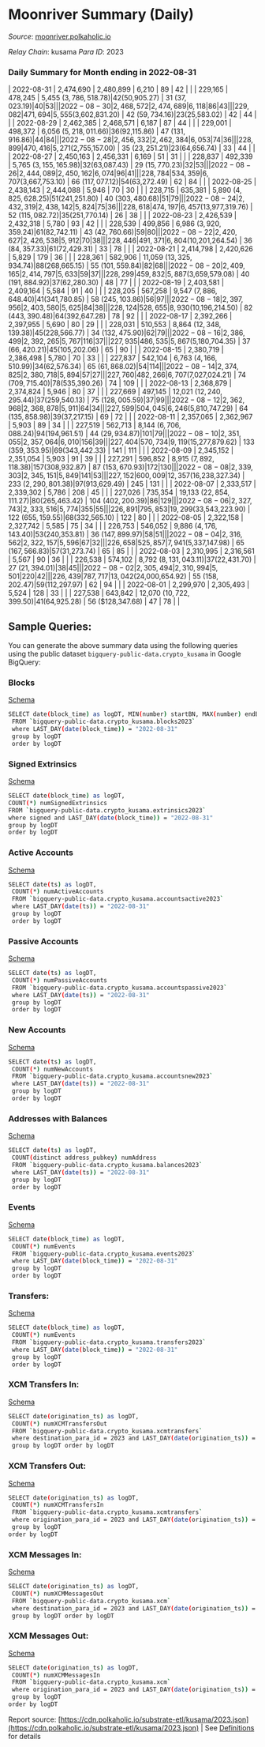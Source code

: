 # Moonriver Summary (Daily)

_Source_: [moonriver.polkaholic.io](https://moonriver.polkaholic.io)

*Relay Chain*: kusama
*Para ID*: 2023



### Daily Summary for Month ending in 2022-08-31


| 2022-08-31 | 2,474,690 | 2,480,899 | 6,210 | 89 | 42 |  |  | 229,165 | 478,245 | 5,455 ($3,786,518.78) | 42 ($50,905.27) | 31 ($37,023.19) | 40 | 53 |  |
| 2022-08-30 | 2,468,572 | 2,474,689 | 6,118 | 86 | 43 |  |  | 229,082 | 471,694 | 5,555 ($3,602,831.20) | 42 ($59,734.16) | 23 ($25,583.02) | 42 | 44 |  |
| 2022-08-29 | 2,462,385 | 2,468,571 | 6,187 | 87 | 44 |  |  | 229,001 | 498,372 | 6,056 ($5,218,011.66) | 36 ($92,115.86) | 47 ($131,916.86) | 44 | 84 |  |
| 2022-08-28 | 2,456,332 | 2,462,384 | 6,053 | 74 | 36 |  |  | 228,899 | 470,416 | 5,271 ($2,755,157.00) | 35 ($23,251.21) | 23 ($64,656.74) | 33 | 44 |  |
| 2022-08-27 | 2,450,163 | 2,456,331 | 6,169 | 51 | 31 |  |  | 228,837 | 492,339 | 5,765 ($3,155,165.98) | 32 ($63,087.43) | 29 ($15,770.23) | 32 | 53 |  |
| 2022-08-26 | 2,444,089 | 2,450,162 | 6,074 | 96 | 41 |  |  | 228,784 | 534,359 | 6,707 ($3,667,753.10) | 66 ($117,077.12) | 54 ($63,272.49) | 62 | 84 |  |
| 2022-08-25 | 2,438,143 | 2,444,088 | 5,946 | 70 | 30 |  |  | 228,715 | 635,381 | 5,890 ($4,825,628.25) | 51 ($241,251.80) | 40 ($303,480.68) | 51 | 79 |  |
| 2022-08-24 | 2,432,319 | 2,438,142 | 5,824 | 75 | 36 |  |  | 228,618 | 474,197 | 6,457 ($13,977,319.76) | 52 ($115,082.72) | 35 ($251,770.14) | 26 | 38 |  |
| 2022-08-23 | 2,426,539 | 2,432,318 | 5,780 | 93 | 42 |  |  | 228,539 | 499,856 | 6,986 ($3,920,359.24) | 61 ($82,742.11) | 43 ($42,760.66) | 59 | 80 |  |
| 2022-08-22 | 2,420,627 | 2,426,538 | 5,912 | 70 | 38 |  |  | 228,446 | 491,371 | 6,804 ($10,201,264.54) | 36 ($84,357.33) | 61 ($72,429.31) | 33 | 78 |  |
| 2022-08-21 | 2,414,798 | 2,420,626 | 5,829 | 179 | 36 |  |  | 228,361 | 582,906 | 11,059 ($13,325,934.74) | 88 ($268,665.15) | 55 ($101,559.84) | 82 | 68 |  |
| 2022-08-20 | 2,409,165 | 2,414,797 | 5,633 | 59 | 37 |  |  | 228,299 | 459,832 | 5,887 ($3,659,579.08) | 40 ($191,884.92) | 37 ($62,280.30) | 48 | 77 |  |
| 2022-08-19 | 2,403,581 | 2,409,164 | 5,584 | 91 | 40 |  |  | 228,205 | 567,258 | 9,547 ($7,886,648.40) | 41 ($341,780.85) | 58 ($245,103.86) | 56 | 97 |  |
| 2022-08-18 | 2,397,956 | 2,403,580 | 5,625 | 84 | 38 |  |  | 228,124 | 528,655 | 8,930 ($10,196,214.50) | 82 ($443,390.48) | 64 ($392,647.28) | 78 | 92 |  |
| 2022-08-17 | 2,392,266 | 2,397,955 | 5,690 | 80 | 29 |  |  | 228,031 | 510,553 | 8,864 ($12,348,139.38) | 45 ($228,566.77) | 34 ($132,475.90) | 62 | 79 |  |
| 2022-08-16 | 2,386,499 | 2,392,265 | 5,767 | 116 | 37 |  |  | 227,935 | 486,535 | 5,867 ($5,180,704.35) | 37 ($66,420.21) | 45 ($105,202.06) | 65 | 90 |  |
| 2022-08-15 | 2,380,719 | 2,386,498 | 5,780 | 70 | 33 |  |  | 227,837 | 542,104 | 6,763 ($4,166,510.99) | 34 ($62,576.34) | 65 ($61,868.02) | 54 | 114 |  |
| 2022-08-14 | 2,374,825 | 2,380,718 | 5,894 | 57 | 27 |  |  | 227,760 | 482,266 | 6,707 ($7,027,024.21) | 74 ($709,715.40) | 78 ($535,390.26) | 74 | 109 |  |
| 2022-08-13 | 2,368,879 | 2,374,824 | 5,946 | 80 | 37 |  |  | 227,669 | 497,145 | 12,021 ($12,240,295.44) | 37 ($259,540.13) | 75 ($128,005.59) | 37 | 99 |  |
| 2022-08-12 | 2,362,968 | 2,368,878 | 5,911 | 64 | 34 |  |  | 227,599 | 504,045 | 6,246 ($5,810,747.29) | 64 ($135,858.98) | 39 ($37,217.15) | 69 | 72 |  |
| 2022-08-11 | 2,357,065 | 2,362,967 | 5,903 | 89 | 34 |  |  | 227,519 | 562,713 | 8,144 ($6,706,088.24) | 94 ($194,961.51) | 44 ($29,934.87) | 101 | 79 |  |
| 2022-08-10 | 2,351,055 | 2,357,064 | 6,010 | 156 | 39 |  |  | 227,404 | 570,734 | 9,119 ($15,277,879.62) | 133 ($359,353.95) | 69 ($343,442.33) | 141 | 111 |  |
| 2022-08-09 | 2,345,152 | 2,351,054 | 5,903 | 91 | 39 |  |  | 227,291 | 596,852 | 8,915 ($7,892,118.38) | 157 ($308,932.87) | 87 ($153,670.93) | 172 | 130 |  |
| 2022-08-08 | 2,339,303 | 2,345,151 | 5,849 | 141 | 53 |  |  | 227,152 | 600,009 | 12,357 ($16,238,327.34) | 233 ($2,290,801.38) | 97 ($913,629.49) | 245 | 131 |  |
| 2022-08-07 | 2,333,517 | 2,339,302 | 5,786 | 208 | 45 |  |  | 227,026 | 735,354 | 19,133 ($22,854,111.27) | 80 ($265,463.42) | 104 ($402,200.39) | 86 | 129 |  |
| 2022-08-06 | 2,327,743 | 2,333,516 | 5,774 | 355 | 55 |  |  | 226,891 | 795,853 | 19,299 ($33,543,223.90) | 122 ($655,159.55) | 68 ($332,565.10) | 122 | 80 |  |
| 2022-08-05 | 2,322,158 | 2,327,742 | 5,585 | 75 | 34 |  |  | 226,753 | 546,052 | 9,886 ($4,176,143.40) | 53 ($240,353.81) | 36 ($147,899.97) | 58 | 51 |  |
| 2022-08-04 | 2,316,562 | 2,322,157 | 5,596 | 67 | 32 |  |  | 226,658 | 525,857 | 7,941 ($5,337,147.98) | 65 ($167,566.83) | 57 ($31,273.74) | 65 | 85 |  |
| 2022-08-03 | 2,310,995 | 2,316,561 | 5,567 | 90 | 36 |  |  | 226,538 | 574,102 | 8,792 ($8,131,043.11) | 37 ($22,431.70) | 27 ($21,394.01) | 38 | 45 |  |
| 2022-08-02 | 2,305,494 | 2,310,994 | 5,501 | 220 | 42 |  |  | 226,439 | 787,717 | 13,042 ($24,000,654.92) | 55 ($158,202.47) | 59 ($112,297.97) | 62 | 94 |  |
| 2022-08-01 | 2,299,970 | 2,305,493 | 5,524 | 128 | 33 |  |  | 227,538 | 643,842 | 12,070 ($10,722,399.50) | 41 ($64,925.28) | 56 ($128,347.68) | 47 | 78 |  |

## Sample Queries:
You can generate the above summary data using the following queries using the public dataset `bigquery-public-data.crypto_kusama` in Google BigQuery:


### Blocks 

[Schema](https://github.com/colorfulnotion/substrate-etl/blob/main/schema/blocks.json)

```bash
SELECT date(block_time) as logDT, MIN(number) startBN, MAX(number) endBN, COUNT(*) numBlocks 
 FROM `bigquery-public-data.crypto_kusama.blocks2023`  
 where LAST_DAY(date(block_time)) = "2022-08-31" 
 group by logDT 
 order by logDT
```

### Signed Extrinsics 

[Schema](https://github.com/colorfulnotion/substrate-etl/blob/main/schema/extrinsics.json)

```bash
SELECT date(block_time) as logDT, 
COUNT(*) numSignedExtrinsics 
FROM `bigquery-public-data.crypto_kusama.extrinsics2023`  
where signed and LAST_DAY(date(block_time)) = "2022-08-31" 
group by logDT 
order by logDT
```

### Active Accounts 

[Schema](https://github.com/colorfulnotion/substrate-etl/blob/main/schema/accountsactive.json)

```bash
SELECT date(ts) as logDT, 
 COUNT(*) numActiveAccounts 
 FROM `bigquery-public-data.crypto_kusama.accountsactive2023` 
 where LAST_DAY(date(ts)) = "2022-08-31" 
 group by logDT 
 order by logDT
```

### Passive Accounts 

[Schema](https://github.com/colorfulnotion/substrate-etl/blob/main/schema/accountspassive.json)

```bash
SELECT date(ts) as logDT, 
 COUNT(*) numPassiveAccounts 
 FROM `bigquery-public-data.crypto_kusama.accountspassive2023` 
 where LAST_DAY(date(ts)) = "2022-08-31" 
 group by logDT 
 order by logDT
```

### New Accounts 

[Schema](https://github.com/colorfulnotion/substrate-etl/blob/main/schema/accountsnew.json)

```bash
SELECT date(ts) as logDT, 
 COUNT(*) numNewAccounts 
 FROM `bigquery-public-data.crypto_kusama.accountsnew2023` 
 where LAST_DAY(date(ts)) = "2022-08-31" 
 group by logDT
 order by logDT
```

### Addresses with Balances 

[Schema](https://github.com/colorfulnotion/substrate-etl/blob/main/schema/balances.json)

```bash
SELECT date(ts) as logDT,
 COUNT(distinct address_pubkey) numAddress 
 FROM `bigquery-public-data.crypto_kusama.balances2023` 
 where LAST_DAY(date(ts)) = "2022-08-31" 
 group by logDT 
 order by logDT
```

### Events 

[Schema](https://github.com/colorfulnotion/substrate-etl/blob/main/schema/events.json)

```bash
SELECT date(block_time) as logDT, 
 COUNT(*) numEvents 
 FROM `bigquery-public-data.crypto_kusama.events2023` 
 where LAST_DAY(date(block_time)) = "2022-08-31" 
 group by logDT 
 order by logDT
```

### Transfers:

[Schema](https://github.com/colorfulnotion/substrate-etl/blob/main/schema/transfers.json)

```bash
SELECT date(block_time) as logDT, 
 COUNT(*) numEvents 
 FROM `bigquery-public-data.crypto_kusama.transfers2023` 
 where LAST_DAY(date(block_time)) = "2022-08-31" 
 group by logDT 
 order by logDT
```

### XCM Transfers In: 

[Schema](https://github.com/colorfulnotion/substrate-etl/blob/main/schema/xcmtransfers.json)

```bash
SELECT date(origination_ts) as logDT, 
 COUNT(*) numXCMTransfersOut 
 FROM `bigquery-public-data.crypto_kusama.xcmtransfers` 
 where destination_para_id = 2023 and LAST_DAY(date(origination_ts)) = "2022-08-31" 
 group by logDT order by logDT
```

### XCM Transfers Out: 

[Schema](https://github.com/colorfulnotion/substrate-etl/blob/main/schema/xcmtransfers.json)

```bash
SELECT date(origination_ts) as logDT, 
 COUNT(*) numXCMTransfersIn 
 FROM `bigquery-public-data.crypto_kusama.xcmtransfers` 
 where origination_para_id = 2023 and LAST_DAY(date(origination_ts)) = "2022-08-31" 
 group by logDT 
order by logDT
```

### XCM Messages In: 

[Schema](https://github.com/colorfulnotion/substrate-etl/blob/main/schema/xcm.json)

```bash
SELECT date(origination_ts) as logDT, 
 COUNT(*) numXCMMessagesOut 
 FROM `bigquery-public-data.crypto_kusama.xcm` 
 where destination_para_id = 2023 and LAST_DAY(date(origination_ts)) = "2022-08-31" 
 group by logDT order by logDT
```

### XCM Messages Out: 

[Schema](https://github.com/colorfulnotion/substrate-etl/blob/main/schema/xcm.json)

```bash
SELECT date(origination_ts) as logDT, 
 COUNT(*) numXCMMessagesIn 
 FROM `bigquery-public-data.crypto_kusama.xcm` 
 where origination_para_id = 2023 and LAST_DAY(date(origination_ts)) = "2022-08-31" 
 group by logDT 
order by logDT
```


Report source: [https://cdn.polkaholic.io/substrate-etl/kusama/2023.json](https://cdn.polkaholic.io/substrate-etl/kusama/2023.json) | See [Definitions](/DEFINITIONS.md) for details
